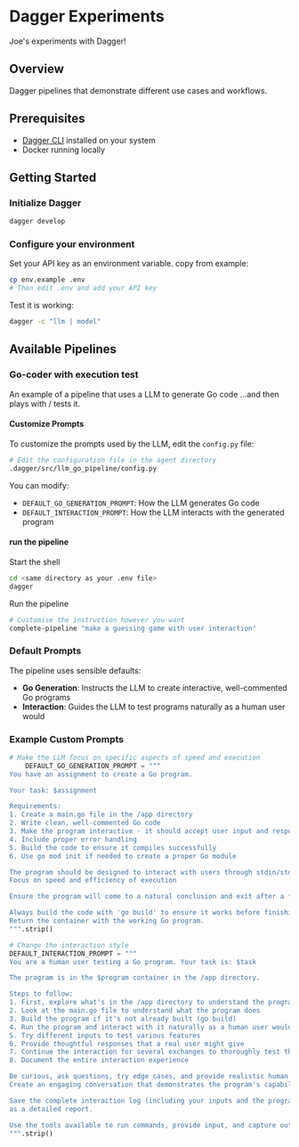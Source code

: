 # Dagger Experiments

Joe's experiments with Dagger!

## Overview

Dagger pipelines that demonstrate different use cases and workflows.

## Prerequisites

- [Dagger CLI](https://docs.dagger.io/install) installed on your system
- Docker running locally

## Getting Started

### Initialize Dagger

```bash
dagger develop
```

### Configure your environment
Set your API key as an environment variable.
copy from example:
```bash
cp env.example .env
# Then edit .env and add your API key
```

Test it is working:
```bash
dagger -c "llm | model"
```

## Available Pipelines

### Go-coder with execution test
An example of a pipeline that uses a LLM to generate Go code
...and then plays with / tests it.

#### Customize Prompts
To customize the prompts used by the LLM, edit the `config.py` file:

```bash
# Edit the configuration file in the agent directory
.dagger/src/llm_go_pipeline/config.py
```

You can modify:
- `DEFAULT_GO_GENERATION_PROMPT`: How the LLM generates Go code
- `DEFAULT_INTERACTION_PROMPT`: How the LLM interacts with the generated program

#### run the pipeline

Start the shell
```bash
cd <same directory as your .env file>
dagger
```

Run the pipeline
```bash
# Customise the instruction however you want
complete-pipeline "make a guessing game with user interaction" 
```

### Default Prompts

The pipeline uses sensible defaults:

- **Go Generation**: Instructs the LLM to create interactive, well-commented Go programs
- **Interaction**: Guides the LLM to test programs naturally as a human user would

### Example Custom Prompts

```python
# Make the LLM focus on specific aspects of speed and execution
    DEFAULT_GO_GENERATION_PROMPT = """
You have an assignment to create a Go program.

Your task: $assignment

Requirements:
1. Create a main.go file in the /app directory
2. Write clean, well-commented Go code
3. Make the program interactive - it should accept user input and respond
4. Include proper error handling
5. Build the code to ensure it compiles successfully
6. Use go mod init if needed to create a proper Go module

The program should be designed to interact with users through stdin/stdout.
Focus on speed and efficiency of execution

Ensure the program will come to a natural conclusion and exit after a few exchanges (up to 20)

Always build the code with 'go build' to ensure it works before finishing.
Return the container with the working Go program.
""".strip()

# Change the interaction style
DEFAULT_INTERACTION_PROMPT = """
You are a human user testing a Go program. Your task is: $task

The program is in the $program container in the /app directory.

Steps to follow:
1. First, explore what's in the /app directory to understand the program structure
2. Look at the main.go file to understand what the program does
3. Build the program if it's not already built (go build)
4. Run the program and interact with it naturally as a human user would
5. Try different inputs to test various features
6. Provide thoughtful responses that a real user might give
7. Continue the interaction for several exchanges to thoroughly test the program
8. Document the entire interaction experience

Be curious, ask questions, try edge cases, and provide realistic human responses.
Create an engaging conversation that demonstrates the program's capabilities.

Save the complete interaction log (including your inputs and the program's outputs) 
as a detailed report.

Use the tools available to run commands, provide input, and capture output.
""".strip()
```
